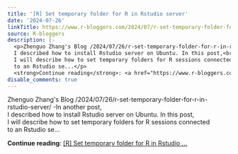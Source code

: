 ```yaml
---
title: '[R] Set temporary folder for R in Rstudio server'
date: '2024-07-26'
linkTitle: https://www.r-bloggers.com/2024/07/r-set-temporary-folder-for-r-in-rstudio-server/
source: R-bloggers
description: |-
  <p>Zhenguo Zhang's Blog /2024/07/26/r-set-temporary-folder-for-r-in-rstudio-server/ -In another post,<br />
  I described how to install Rstudio server on Ubuntu. In this post,<br />
  I will describe how to set temporary folders for R sessions connected<br />
  to an Rstudio se...</p>
  <strong>Continue reading</strong>: <a href="https://www.r-bloggers.com/2024/07/r-set-temporary-folder-for-r-in-rstudio-server/">[R] Set temporary folder for R in Rstudio ...
disable_comments: true
---
```

<p>Zhenguo Zhang's Blog /2024/07/26/r-set-temporary-folder-for-r-in-rstudio-server/ -In another post,<br />
I described how to install Rstudio server on Ubuntu. In this post,<br />
I will describe how to set temporary folders for R sessions connected<br />
to an Rstudio se...</p>
<strong>Continue reading</strong>: <a href="https://www.r-bloggers.com/2024/07/r-set-temporary-folder-for-r-in-rstudio-server/">[R] Set temporary folder for R in Rstudio ...